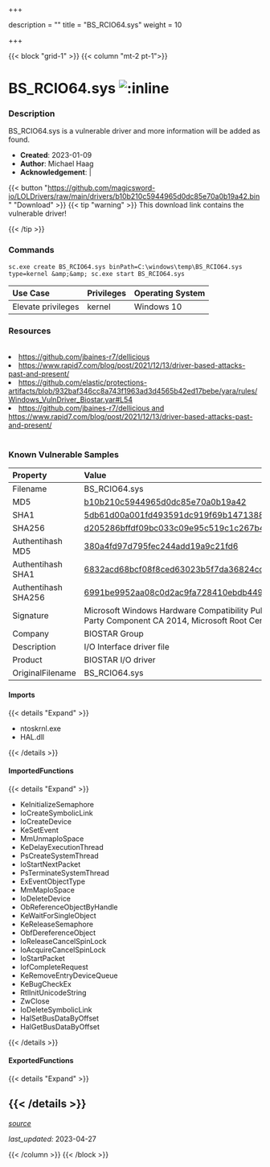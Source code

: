 +++

description = ""
title = "BS_RCIO64.sys"
weight = 10

+++


{{< block "grid-1" >}}
{{< column "mt-2 pt-1">}}


# BS_RCIO64.sys ![:inline](/images/twitter_verified.png) 


### Description

BS_RCIO64.sys is a vulnerable driver and more information will be added as found.

- **Created**: 2023-01-09
- **Author**: Michael Haag
- **Acknowledgement**:  | [](https://twitter.com/)

{{< button "https://github.com/magicsword-io/LOLDrivers/raw/main/drivers/b10b210c5944965d0dc85e70a0b19a42.bin" "Download" >}}
{{< tip "warning" >}}
This download link contains the vulnerable driver!

{{< /tip >}}

### Commands

```
sc.exe create BS_RCIO64.sys binPath=C:\windows\temp\BS_RCIO64.sys type=kernel &amp;&amp; sc.exe start BS_RCIO64.sys
```

| Use Case | Privileges | Operating System | 
|:---- | ---- | ---- |
| Elevate privileges | kernel | Windows 10 |

### Resources
<br>
<li><a href=" https://github.com/jbaines-r7/dellicious"> https://github.com/jbaines-r7/dellicious</a></li>
<li><a href=" https://www.rapid7.com/blog/post/2021/12/13/driver-based-attacks-past-and-present/"> https://www.rapid7.com/blog/post/2021/12/13/driver-based-attacks-past-and-present/</a></li>
<li><a href="https://github.com/elastic/protections-artifacts/blob/932baf346cc8a743f1963ad3d4565b42ed17bebe/yara/rules/Windows_VulnDriver_Biostar.yar#L54">https://github.com/elastic/protections-artifacts/blob/932baf346cc8a743f1963ad3d4565b42ed17bebe/yara/rules/Windows_VulnDriver_Biostar.yar#L54</a></li>
<li><a href="https://github.com/jbaines-r7/dellicious and https://www.rapid7.com/blog/post/2021/12/13/driver-based-attacks-past-and-present/">https://github.com/jbaines-r7/dellicious and https://www.rapid7.com/blog/post/2021/12/13/driver-based-attacks-past-and-present/</a></li>
<br>

### Known Vulnerable Samples

| Property           | Value |
|:-------------------|:------|
| Filename           | BS_RCIO64.sys |
| MD5                | [b10b210c5944965d0dc85e70a0b19a42](https://www.virustotal.com/gui/file/b10b210c5944965d0dc85e70a0b19a42) |
| SHA1               | [5db61d00a001fd493591dc919f69b14713889fc5](https://www.virustotal.com/gui/file/5db61d00a001fd493591dc919f69b14713889fc5) |
| SHA256             | [d205286bffdf09bc033c09e95c519c1c267b40c2ee8bab703c6a2d86741ccd3e](https://www.virustotal.com/gui/file/d205286bffdf09bc033c09e95c519c1c267b40c2ee8bab703c6a2d86741ccd3e) |
| Authentihash MD5   | [380a4fd97d795fec244add19a9c21fd6](https://www.virustotal.com/gui/search/authentihash%253A380a4fd97d795fec244add19a9c21fd6) |
| Authentihash SHA1  | [6832acd68bcf08f8ced63023b5f7da36824cc596](https://www.virustotal.com/gui/search/authentihash%253A6832acd68bcf08f8ced63023b5f7da36824cc596) |
| Authentihash SHA256| [6991be9952aa08c0d2ac9fa728410ebdb44988b496ed01b8b7f478785ebb30c4](https://www.virustotal.com/gui/search/authentihash%253A6991be9952aa08c0d2ac9fa728410ebdb44988b496ed01b8b7f478785ebb30c4) |
| Signature         | Microsoft Windows Hardware Compatibility Publisher, Microsoft Windows Third Party Component CA 2014, Microsoft Root Certificate Authority 2010   |
| Company           | BIOSTAR Group |
| Description       | I/O Interface driver file |
| Product           | BIOSTAR I/O driver |
| OriginalFilename  | BS_RCIO64.sys |


#### Imports
{{< details "Expand" >}}
* ntoskrnl.exe
* HAL.dll

{{< /details >}}
#### ImportedFunctions
{{< details "Expand" >}}
* KeInitializeSemaphore
* IoCreateSymbolicLink
* IoCreateDevice
* KeSetEvent
* MmUnmapIoSpace
* KeDelayExecutionThread
* PsCreateSystemThread
* IoStartNextPacket
* PsTerminateSystemThread
* ExEventObjectType
* MmMapIoSpace
* IoDeleteDevice
* ObReferenceObjectByHandle
* KeWaitForSingleObject
* KeReleaseSemaphore
* ObfDereferenceObject
* IoReleaseCancelSpinLock
* IoAcquireCancelSpinLock
* IoStartPacket
* IofCompleteRequest
* KeRemoveEntryDeviceQueue
* KeBugCheckEx
* RtlInitUnicodeString
* ZwClose
* IoDeleteSymbolicLink
* HalSetBusDataByOffset
* HalGetBusDataByOffset

{{< /details >}}
#### ExportedFunctions
{{< details "Expand" >}}

{{< /details >}}
-----



[*source*](https://github.com/magicsword-io/LOLDrivers/tree/main/yaml/bs_rcio64.yaml)

*last_updated:* 2023-04-27








{{< /column >}}
{{< /block >}}
